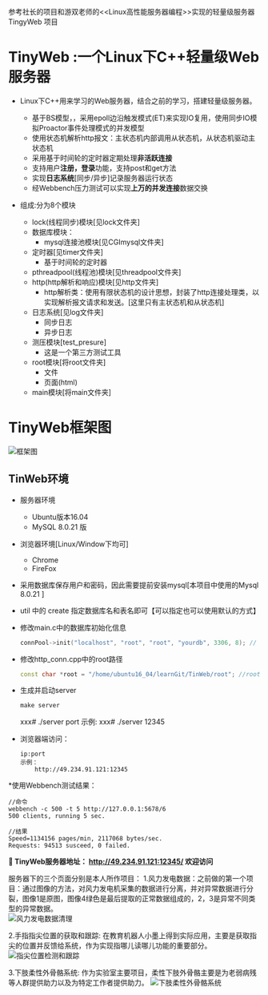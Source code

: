 参考社长的项目和游双老师的<<Linux高性能服务器编程>>实现的轻量级服务器 TingyWeb 项目

TinyWeb :一个Linux下C++轻量级Web服务器
===========================================================
+ Linux下C++用来学习的Web服务器，结合之前的学习，搭建轻量级服务器。
	* 基于BS模型，，采用epoll边沿触发模式(ET)来实现IO复用，使用同步IO模拟Proactor事件处理模式的并发模型
	* 使用状态机解析http报文：主状态机内部调用从状态机，从状态机驱动主状态机
	* 采用基于时间轮的定时器定期处理**非活跃连接**
	* 支持用户**注册，登录**功能，支持post和get方法
	* 实现**日志系统**[同步/异步]记录服务器运行状态
	* 经Webbench压力测试可以实现**上万的并发连接**数据交换
	
+ 组成:分为8个模块
    + lock(线程同步)模块[见lock文件夹]
    + 数据库模块：
        - mysql连接池模块[见CGImysql文件夹]
    + 定时器[见timer文件夹]
        - 基于时间轮的定时器
    + pthreadpool(线程池)模块[见threadpool文件夹]
    + http(http解析和响应)模块[见http文件夹]
        + http解析类：使用有限状态机的设计思想，封装了http连接处理类，以实现解析报文请求和发送。[这里只有主状态机和从状态机]
    + 日志系统[见log文件夹]
        + 同步日志
        + 异步日志
    + 测压模块[test_presure]
        - 这是一个第三方测试工具 
    + root模块[将root文件夹]
        + 文件
        + 页面(html)
    + main模块[将main文件夹]

TinyWeb框架图
======================
![框架图](./root/kuanjia.png) 


TinWeb环境
------------
* 服务器环境
	* Ubuntu版本16.04
	* MySQL 8.0.21 版
* 浏览器环境[Linux/Window下均可]
	* Chrome
	* FireFox
* 采用数据库保存用户和密码，因此需要提前安装mysql[本项目中使用的Mysql 8.0.21 ]

* util 中的 create 指定数据库名和表名即可【可以指定也可以使用默认的方式】

* 修改main.c中的数据库初始化信息
    ```C++
    connPool->init("localhost", "root", "root", "yourdb", 3306, 8); // root root修改为服务器数据库的登录名和密码
    ```
* 修改http_conn.cpp中的root路径
    ```C++
    const char *root = "/home/ubuntu16_04/learnGit/TinWeb/root"; //root目录下存放请求的资源和html文件
    ```
    
* 生成并启动server
    ```C++
    make server
    ```
    xxx# ./server port
    示例: xxx# ./server 12345

* 浏览器端访问：
    ```
    ip:port
    示例：
    	http://49.234.91.121:12345
    ```
*使用Webbench测试结果：
```
//命令
webbench -c 500 -t 5 http://127.0.0.1:5678/6
500 clients, running 5 sec.

//结果
Speed=1134156 pages/min, 2117068 bytes/sec.
Requests: 94513 susceed, 0 failed.
```
**🔗 TinyWeb服务器地址： http://49.234.91.121:12345/  欢迎访问**

服务器下的三个页面分别是本人所作项目：
1.风力发电数据：之前做的第一个项目：通过图像的方法，对风力发电机采集的数据进行分离，并对异常数据进行分裂，图像1是原图，图像4绿色是最后提取的正常数据组成的，2，3是异常不同类型的异常数据。  
    ![风力发电数据清理](./root/01.png) 
    
2.手指指尖位置的获取和跟踪: 在教育机器人小墨上得到实际应用，主要是获取指尖的位置并反馈给系统，作为实现指哪儿读哪儿功能的重要部分。
      ![指尖位置检测和跟踪](./root/02.png) 
    
3.下肢柔性外骨骼系统: 作为实验室主要项目，柔性下肢外骨骼主要是为老弱病残等人群提供助力以及为特定工作者提供助力。
    ![下肢柔性外骨骼系统](./root/03.png) 

